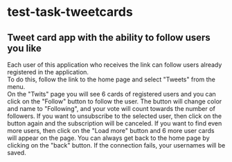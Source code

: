 # test-task-tweetcards
## Tweet card app with the ability to follow users you like
Each user of this application who receives the link can follow users already registered in the application.\
To do this, follow the link to the home page and select "Tweets" from the menu.\
On the "Twits" page you will see 6 cards of registered users and you can click on the "Follow" button to follow the user.
The button will change color and name to "Following", and your vote will count towards the number of followers.
If you want to unsubscribe to the selected user, then click on the button again and the subscription will be canceled.
If you want to find even more users, then click on the "Load more" button and 6 more user cards will appear on the page.
You can always get back to the home page by clicking on the "back" button.
If the connection fails, your usernames will be saved.
